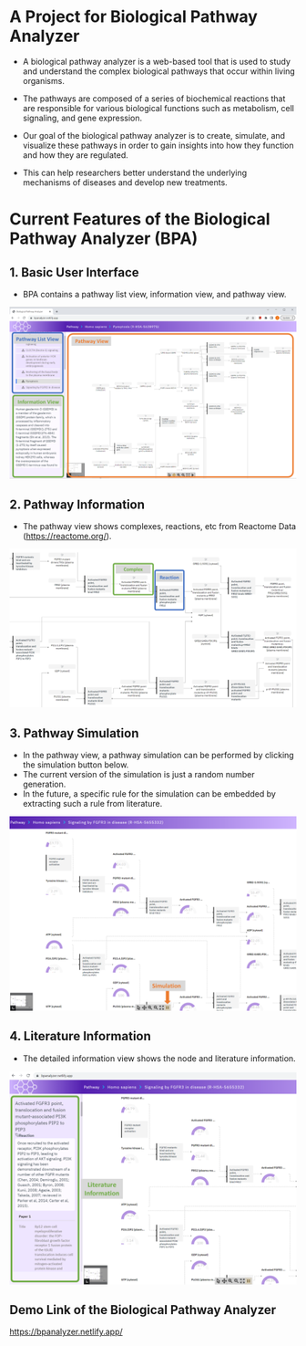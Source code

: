 
# A Project for Biological Pathway Analyzer

- A biological pathway analyzer is a web-based tool that is used to study and understand the complex biological pathways that occur within living organisms. 

- The pathways are composed of a series of biochemical reactions that are responsible for various biological functions such as metabolism, cell signaling, and gene expression.

- Our goal of the biological pathway analyzer is to create, simulate, and visualize these pathways in order to gain insights into how they function and how they are regulated. 

- This can help researchers better understand the underlying mechanisms of diseases and develop new treatments.

# Current Features of the Biological Pathway Analyzer (BPA) 

## 1. Basic User Interface

- BPA contains a pathway list view, information view, and pathway view.

![Drag Racing](img/gui.png)

## 2. Pathway Information  

- The pathway view shows complexes, reactions, etc from Reactome Data (https://reactome.org/).

![Drag Racing](img/path_info.png)

## 3. Pathway Simulation

- In the pathway view, a pathway simulation can be performed by clicking the simulation button below.
- The current version of the simulation is just a random number generation.
- In the future, a specific rule for the simulation can be embedded by extracting such a rule from literature.

![Drag Racing](img/simulation.png)

## 4. Literature Information
- The detailed information view shows the node and literature information.

![Drag Racing](img/literature.png)

## Demo Link of the Biological Pathway Analyzer

https://bpanalyzer.netlify.app/



